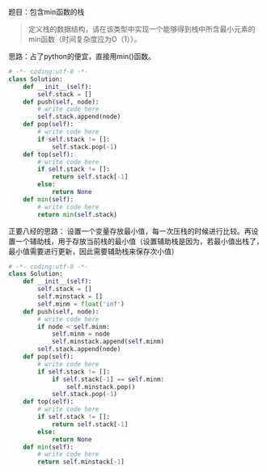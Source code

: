 题目：包含min函数的栈
>定义栈的数据结构，请在该类型中实现一个能够得到栈中所含最小元素的min函数（时间复杂度应为O（1））。

思路：占了python的便宜，直接用min()函数。


```python
# -*- coding:utf-8 -*-
class Solution:
    def __init__(self):
        self.stack = []
    def push(self, node):
        # write code here
        self.stack.append(node)
    def pop(self):
        # write code here
        if self.stack != []:
            self.stack.pop(-1)
    def top(self):
        # write code here
        if self.stack != []:
            return self.stack[-1]
        else:
            return None
    def min(self):
        # write code here
        return min(self.stack)
```

正要八经的思路：
设置一个变量存放最小值，每一次压栈的时候进行比较。再设置一个辅助栈，用于存放当前栈的最小值（设置辅助栈是因为，若最小值出栈了，最小值需要进行更新，因此需要辅助栈来保存次小值）

```python
# -*- coding:utf-8 -*-
class Solution:
    def __init__(self):
        self.stack = []
        self.minstack = []
        self.minm = float('inf')
    def push(self, node):
        # write code here
        if node < self.minm:
            self.minm = node
            self.minstack.append(self.minm)
        self.stack.append(node)
    def pop(self):
        # write code here
        if self.stack != []:
            if self.stack[-1] == self.minm:
                self.minstack.pop()
            self.stack.pop(-1)
    def top(self):
        # write code here
        if self.stack != []:
            return self.stack[-1]
        else:
            return None
    def min(self):
        # write code here
        return self.minstack[-1]

```